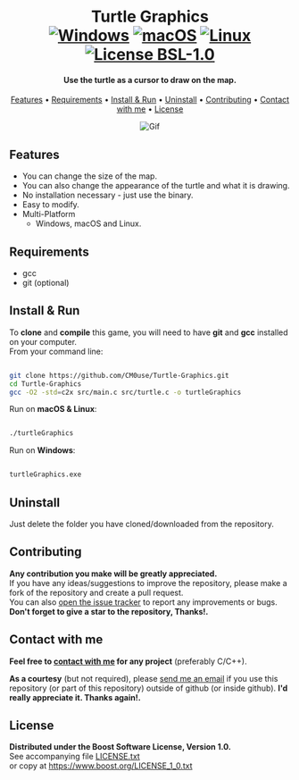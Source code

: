 <!--
*** If you like this README,
*** it is available as a template in my repositories,
*** here is the link:
*** https://github.com/CM0use/README-TEMPLATE
-->

<h1 align="center">
  <br>Turtle Graphics<br>
  <a href="https://shields.io/"><img src="https://img.shields.io/badge/Windows-0078d7?style=for-the-badge&logo=windows&logoColor=ffffff" alt="Windows"></a>
  <a href="https://shields.io/"><img src="https://img.shields.io/badge/mac%20OS-313131?style=for-the-badge&logo=macos&logoColor=d7d7d7" alt="macOS"></a>
  <a href="https://shields.io/"><img src="https://img.shields.io/badge/Linux-ffffff?style=for-the-badge&logo=linux&logoColor=000000" alt="Linux"></a>
  <br><a href="https://github.com/CM0use/Turtle-Graphics/blob/main/LICENSE"><img src="https://img.shields.io/badge/License-BSL_1.0-4a6484?style=for-the-badge" alt="License BSL-1.0"></a>
</h1>

<h4 align="center">Use the turtle as a cursor to draw on the map.</h4>

<p align="center">
  <a href="#features">Features</a> •
  <a href="#requirements">Requirements</a> •
  <a href="#install--run">Install & Run</a> •
  <a href="#uninstall">Uninstall</a> •
  <a href="#contributing">Contributing</a> •
  <a href="#contact-with-me">Contact with me</a> •
  <a href="#license">License</a>
</p>

<div align="center">

![Gif](https://user-images.githubusercontent.com/102839710/163655248-5b8e5281-7eb6-4d44-b904-9d341c652bb2.gif)

</div>

## Features

* You can change the size of the map.
* You can also change the appearance of the turtle and what it is drawing.
* No installation necessary - just use the binary.
* Easy to modify.
* Multi-Platform
  - Windows, macOS and Linux.

## Requirements

* gcc
* git (optional)

## Install & Run

To **clone** and **compile** this game, you will need to have **git** and **gcc** installed on your computer.<br>
From your command line:

```bash

git clone https://github.com/CM0use/Turtle-Graphics.git
cd Turtle-Graphics
gcc -O2 -std=c2x src/main.c src/turtle.c -o turtleGraphics

```

Run on **macOS & Linux**:

```bash

./turtleGraphics

```

Run on **Windows**:

```cmd

turtleGraphics.exe

```

## Uninstall

Just delete the folder you have cloned/downloaded from the repository.

## Contributing

**Any contribution you make will be greatly appreciated.**<br>
If you have any ideas/suggestions to improve the repository, please make a fork of the repository and create a pull request.<br>
You can also <a href="https://github.com/CM0use/Turtle-Graphics/issues">open the issue tracker</a> to report any improvements or bugs.<br>
**Don't forget to give a star to the repository, Thanks!.**

## Contact with me

**Feel free to <a href="mailto:dilanuzcs@gmail.com">contact with me</a> for any project** (preferably C/C++).

**As a courtesy** (but not required), please <a href="mailto:dilanuzcs@gmail.com">send me an email</a> if you use this repository (or part of this repository) outside of github (or inside github). **I'd really appreciate it. Thanks again!.**

## License

**Distributed under the Boost Software License, Version 1.0.**<br>
See accompanying file <a href="https://github.com/CM0use/Turtle-Graphics/blob/main/LICENSE">LICENSE.txt</a><br>
or copy at https://www.boost.org/LICENSE_1_0.txt
